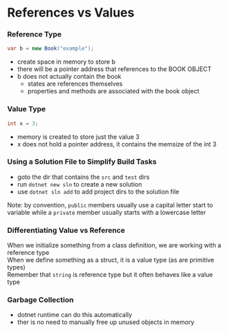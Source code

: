 # References vs Values

### Reference Type

```csharp
var b = new Book("example");
```

- create space in memory to store b
- there will be a pointer address that references to the BOOK OBJECT
- b does not actually contain the book
  - states are references themselves
  - properties and methods are associated with the book object

### Value Type

```csharp
int x = 3;
```

- memory is created to store just the value 3
- x does not hold a pointer address, it contains the memsize of the int 3

### Using a Solution File to Simplify Build Tasks

- goto the dir that contains the `src` and `test` dirs
- run `dotnet new sln` to create a new solution
- use `dotnet sln add` to add project dirs to the solution file

Note: by convention, `public` members usually use a capital letter start to variable while a `private` member usually starts with a lowercase letter

### Differentiating Value vs Reference

When we initialize something from a class definition, we are working with a reference type  
When we define something as a struct, it is a value type (as are primitive types)  
Remember that `string` is reference type but it often behaves like a value type

### Garbage Collection

- dotnet runtime can do this automatically
- ther is no need to manually free up unused objects in memory
